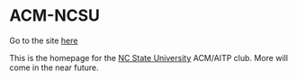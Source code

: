 # ACM-NCSU
Go to the site [here](https://ACM-NCSU.github.io)

This is the homepage for the [NC State University](https://www.ncsu.edu/) ACM/AITP club.
More will come in the near future.
